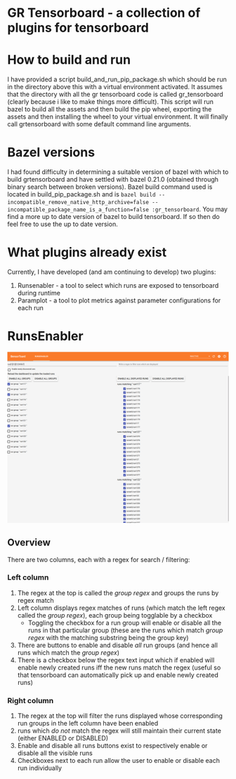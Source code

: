 # GR Tensorboard - a collection of plugins for tensorboard

<!-- This document was last reviewed on Nov 1, 2018. It should be
reviewed occasionally to make sure it stays up-to-date. -->

How to build and run
====================
I have provided a script build_and_run_pip_package.sh which should be run in the directory above this with a virtual environment activated. It assumes that the directory with all the gr tensorboard code is called gr_tensorboard (clearly because i like to make things more difficult). This script will run bazel to build all the assets and then build the pip wheel, exporting the assets and then installing the wheel to your virtual environment. It will finally call grtensorboard with some default command line arguments. 

Bazel versions
==============
I had found difficulty in determining a suitable version of bazel with which to build grtensorboard and have settled with bazel 0.21.0 (obtained through binary search between broken versions). Bazel build command used is located in build_pip_package.sh and is ```bazel build --incompatible_remove_native_http_archive=false --incompatible_package_name_is_a_function=false :gr_tensorboard```. You may find a more up to date version of bazel to build tensorboard. If so then do feel free to use the up to date version.

What plugins already exist 
==========================
Currently, I have developed (and am continuing to develop) two plugins:
1. Runsenabler - a tool to select which runs are exposed to tensorboard during runtime
2. Paramplot - a tool to plot metrics against parameter configurations for each run

RunsEnabler
===========
![RunsEnabler Dashboard](/images/runsenabler.png)

## Overview
There are two columns, each with a regex for search / filtering: 

### Left column
1. The regex at the top is called the *group regex* and groups the runs by regex match
2. Left column displays regex matches of runs (which match the left regex called the *group regex*), each group being togglable by a checkbox
   * Toggling the checkbox for a run group will enable or disable all the runs in that particular group (these are the runs which match *group regex* with the matching substring being the group key)
3. There are buttons to enable and disable *all* run groups (and hence all runs which match the *group regex*)
4. There is a checkbox below the regex text input which if enabled will enable newly created runs iff the new runs match the regex (useful so that tensorboard can automatically pick up and enable newly created runs)

### Right column
1. The regex at the top will filter the runs displayed whose corresponding run groups in the left column have been enabled
2. runs which *do not* match the regex will still maintain their current state (either ENABLED or DISABLED) 
3. Enable and disable all runs buttons exist to respectively enable or disable all the visible runs 
4. Checkboxes next to each run allow the user to enable or disable each run individually
